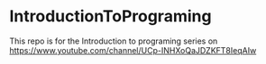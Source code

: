 # IntroductionToPrograming
This repo is for the Introduction to programing series on https://www.youtube.com/channel/UCp-INHXoQaJDZKFT8IeqAIw
